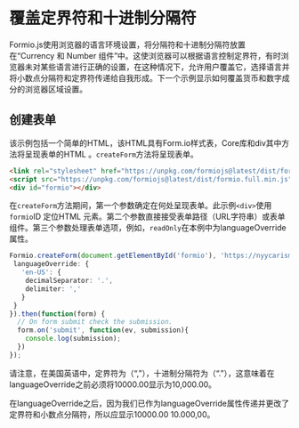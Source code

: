 # 覆盖定界符和十进制分隔符

Formio.js使用浏览器的语言环境设置，将分隔符和十进制分隔符放置在“Currency 和 Number 组件”中。这使浏览器可以根据语言控制定界符，有时浏览器未对某些语言进行正确的设置，在这种情况下，允许用户覆盖它，选择语言并将小数点分隔符和定界符传递给自我形成。下一个示例显示如何覆盖货币和数字成分的浏览器区域设置。

## 创建表单
该示例包括一个简单的HTML，该HTML具有Form.io样式表，Core库和div其中方法将呈现表单的HTML 。`createForm`方法将呈现表单。

```html
<link rel="stylesheet" href="https://unpkg.com/formiojs@latest/dist/formio.full.min.css">
<script src="https://unpkg.com/formiojs@latest/dist/formio.full.min.js"></script>
<div id="formio"></div>
```
在`createForm`方法期间，第一个参数确定在何处呈现表单。此示例`<div>`使用`formio`ID 定位HTML 元素。第二个参数直接接受表单路径（URL字符串）或表单组件。第三个参数处理表单选项，例如，`readOnly`在本例中为languageOverride属性。 

```ts
Formio.createForm(document.getElementById('formio'), 'https://nyycarismsxlmbj.form.io/overridelanguage', {
 languageOverride: {
   'en-US': {
    decimalSeparator: '.',
    delimiter: ','
   }
 }
}).then(function(form) {
  // On form submit check the submission.
  form.on('submit', function(ev, submission){
    console.log(submission);
  })
});
```
请注意，在美国英语中，定界符为（“,”），十进制分隔符为（“.”），这意味着在languageOverride之前必须将10000.00显示为10,000.00。

在languageOverride之后，因为我们已作为languageOverride属性传递并更改了定界符和小数点分隔符，所以应显示10000.00 10.000,00。
